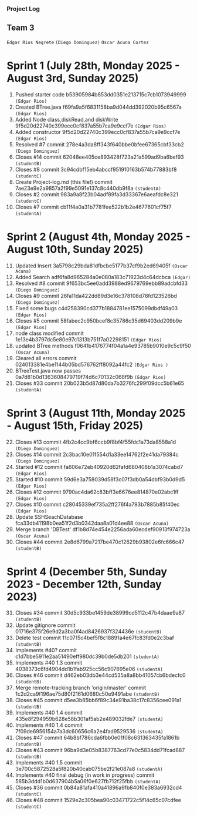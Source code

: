 ### Project Log
## Team 3

`Edgar Rios Negrete`
`(Diego Dominguez)`
`Oscar Acuna Cortez`


# Sprint 1 (July 28th, Monday 2025 - August 3rd, Sunday 2025)
1. Pushed starter code b53905984b853dd0351e213715c7cb1073949999 `(Edgar Rios)`
2. Created BTree.java f69fa9a5f6831158ba9d044dd392020b95c6567a `(Edgar Rios)`
3. Added Node class,diskRead,and diskWrite 9f5d20d22740c399ecc0cf837a55b7ca9e9ccf7e `(Edgar Rios)`
4. Added constructor 9f5d20d22740c399ecc0cf837a55b7ca9e9ccf7e `(Edgar Rios)`
5. Resolved #7 commit 278e4a3da8ff343f640bbe0bfee67365cbf33cb2 `(Diego Dominguez)`
6. Closes #14 commit 62048ee405ce893428f723a21a599ad9ba6bef93 `(studentB)`
7. Closes #8 commit 3c94cdbf15eb4abccf951910163b574b77883bf8 `(studentC)`
8. Create Project-log.md (this file!) commit 7ae23e9e2a9857a2f99e5091e137c8c440db9f8a `(studentA)`
9. Closes #2 commit 983a9a8f23b04adf89fa3d33367e6aeafdc8e321 `(studentC)`
10. Closes #7 commit cb11f4a0a31b7781fee522b1b2e4677601cf75f7 `(studentA)`
# Sprint 2 (August 4th, Monday 2025 - August 10th, Sunday 2025)
11. Updated Insert 3a5798c29bda81dfbcbe5177b37cf9b2ed69405f `(Oscar Acuna)`
12. Added Search adf6fa8d965284a0e080a183c71923d4c64dcbca `(Edgar)`
13. Resolved #8 commit 9f653bc5ee0add3988ed9679769ebb89adcbfd33 `(Diego Dominguez)`
14. Closes #9 commit 26fa11da422dd89d3e16c378108d78fd123526bd `(Diego Dominguez)`
15. Fixed some bugs c4d258390cd377b1884781ee1575099dbdf49a03 `(Edgar Rios)`
16. Closes #5 commit 58fabec2c950bcef8c35786c35d69403dd209b9e `(Edgar Rios)`
17. node class modified commit 1e13e4b3797dc5e80e97c1313b751f7a02298151 `(Edgar Rios)`
18. updated BTree methods f0641b4176774f04a1a4e93785b9010e9c5c9f50 `(Oscar Acuna)`
19. Cleared all errors commit 024013381e4be1144b05bd576762ff8092a44fc2 `(Edgar Rios )`
20. BTreeTest.java now passes 0a7d81b0d1363608479719f74d6c70132c068f9b `(Edgar Rios)`
21. Closes #33 commit 20b023b5d87d80da7b3276fc299f09dcc5b61e65 `(studentA)`
# Sprint 3 (August 11th, Monday 2025 - August 15th, Friday 2025)
22. Closes #13 commit 4fb2c4cc9bf6ccb9f8bf4f55fdc1a73da8558a1d `(Diego Dominguez)`
23. Closes #14 commit 2c3bac10e01f554d1a33ee14762f2e41da79384c `(Diego Dominguez)`
24. Started #12 commit fa606e72eb40920d62fafd680408b1a3074cabd7 `(Edgar Rios)`
25. Started #10 commit 59d6e3a758039d58f3c07f3db0a54dbf93b0d9d5 `(Edgar Rios)`
26. Closes #12 commit 9790ac4da62c83bff3e6676ee814870e02abc1ff `(Edgar Rios)`
27. Closes #10 commit c28045339ef735a2ff276f4a793b7885b85f40ec `(Edgar Rios)`
28. Update SSHSeachDatabase fca33db41198b0ea51f2d3b0342daa8a01d4ee88 `(Oscar Acuna)`
29. Merge branch 'DBTest' df1b8d74e454e2256ada60ecdef90913f974723a `(Oscar Acuna)`
30. Closes #44 commit 2e8d6799a7217be470c12629b93802e6fc666c47 `(studentB)`






# Sprint 4 (December 5th, Sunday 2023 - December 12th, Sunday 2023)
31. Closes #34 commit 30d5c933be1459de38999cd5112c47b4daae9a87 `(studentB)`
32. Update gitignore commit 01716e375f26e9d2a3ba0f4ad8426937f324436e `(studentB)`
33. Delete test commit 11c0715c4bef5f8c18891a4e67fc83fd0e2c3baf `(studentB)`
34. Implements #40? commit c1d7bbe5911e2aa51490eff980dc39b0de5db201 `(studentA)`
35. Implements #40 1.3 commit 4038373c6fd4904dd1b1fab925cc56c907695e06 `(studentA)`
36. Closes #46 commit d462eb03db3e44cd535a8a8bb41057cb6bdecfc0 `(studentB)`
37. Merge remote-tracking branch 'origin/master' commit 1c2d2ca9f196ae75d80f2161d0680c50e9491abe `(studentB)`
38. Closes #45 commit d5ee3b85bb6f89c34e91ba38c17c8356cee091a1 `(studentB)`
39. Implements #40 1.4 commit 435e8f294959b628e58b301af5ab2e489032fde7 `(studentA)`
40. Implements #40 1.4 commit 7f09de6956154a7a3dc60656c6a2e4fad9529536 `(studentA)`
41. Closes #47 commit 64b8bf786cda6fbb0e01f08c631363435fa1861b `(studentB)`
42. Closes #43 commit 96ba9d3e05b8387763cd77e0c5834dd71fcad887 `(studentB)`
43. Implements #40 1.5 commit 3e700c5872528a5f820b40cab075be2f21e087a8 `(studentA)`
44. Implements #40 final debug (in work in progress) commit 585b3ddd1b0d637904b5a06f0e627fb712f25fbb `(studentA)`
45. Closes #36 commit 0b84a81afa410a41896a9fb840f0e383a6932cd4 `(studentC)`
46. Closes #48 commit 1529e2c305bea90c03471722c5f14c65c07cdfee `(studentC)`






